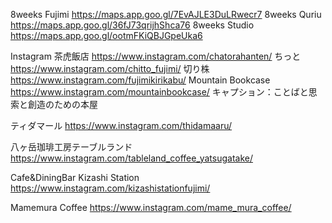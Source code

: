 8weeks Fujimi
 https://maps.app.goo.gl/7EvAJLE3DuLRwecr7
 8weeks Quriu
  https://maps.app.goo.gl/36fJ73qrijhShca76
  8weeks Studio
   https://maps.app.goo.gl/ootmFKiQBJGpeUka6


Instagram
茶虎飯店
https://www.instagram.com/chatorahanten/
ちっと
https://www.instagram.com/chitto_fujimi/
切り株
https://www.instagram.com/fujimikirikabu/
Mountain Bookcase
https://www.instagram.com/mountainbookcase/
キャプション：ことばと思索と創造のための本屋

ティダマール
https://www.instagram.com/thidamaaru/

八ヶ岳珈琲工房テーブルランド
https://www.instagram.com/tableland_coffee_yatsugatake/

Cafe&DiningBar Kizashi Station
https://www.instagram.com/kizashistationfujimi/

Mamemura Coffee
https://www.instagram.com/mame_mura_coffee/